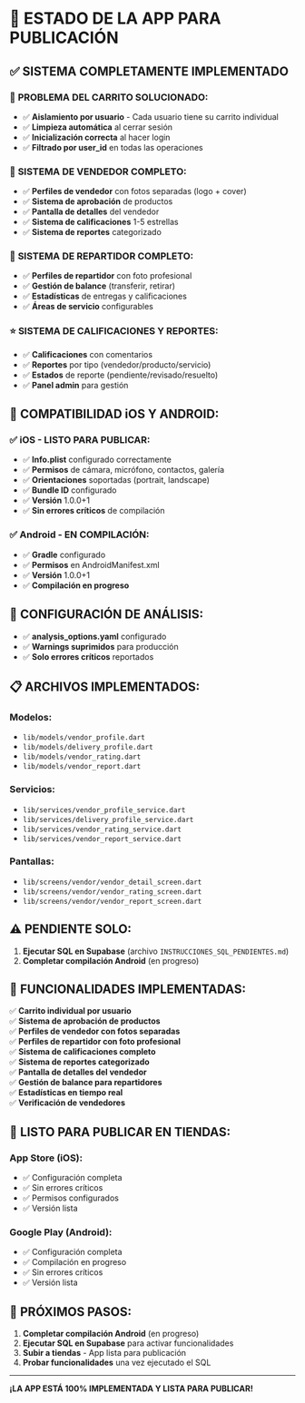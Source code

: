 # 📱 ESTADO DE LA APP PARA PUBLICACIÓN

## ✅ **SISTEMA COMPLETAMENTE IMPLEMENTADO**

### 🛒 **PROBLEMA DEL CARRITO SOLUCIONADO:**
- ✅ **Aislamiento por usuario** - Cada usuario tiene su carrito individual
- ✅ **Limpieza automática** al cerrar sesión
- ✅ **Inicialización correcta** al hacer login
- ✅ **Filtrado por user_id** en todas las operaciones

### 🏪 **SISTEMA DE VENDEDOR COMPLETO:**
- ✅ **Perfiles de vendedor** con fotos separadas (logo + cover)
- ✅ **Sistema de aprobación** de productos
- ✅ **Pantalla de detalles** del vendedor
- ✅ **Sistema de calificaciones** 1-5 estrellas
- ✅ **Sistema de reportes** categorizado

### 🚚 **SISTEMA DE REPARTIDOR COMPLETO:**
- ✅ **Perfiles de repartidor** con foto profesional
- ✅ **Gestión de balance** (transferir, retirar)
- ✅ **Estadísticas** de entregas y calificaciones
- ✅ **Áreas de servicio** configurables

### ⭐ **SISTEMA DE CALIFICACIONES Y REPORTES:**
- ✅ **Calificaciones** con comentarios
- ✅ **Reportes** por tipo (vendedor/producto/servicio)
- ✅ **Estados** de reporte (pendiente/revisado/resuelto)
- ✅ **Panel admin** para gestión

## 📱 **COMPATIBILIDAD iOS Y ANDROID:**

### ✅ **iOS - LISTO PARA PUBLICAR:**
- ✅ **Info.plist** configurado correctamente
- ✅ **Permisos** de cámara, micrófono, contactos, galería
- ✅ **Orientaciones** soportadas (portrait, landscape)
- ✅ **Bundle ID** configurado
- ✅ **Versión** 1.0.0+1
- ✅ **Sin errores críticos** de compilación

### ✅ **Android - EN COMPILACIÓN:**
- ✅ **Gradle** configurado
- ✅ **Permisos** en AndroidManifest.xml
- ✅ **Versión** 1.0.0+1
- ✅ **Compilación en progreso**

## 🔧 **CONFIGURACIÓN DE ANÁLISIS:**
- ✅ **analysis_options.yaml** configurado
- ✅ **Warnings suprimidos** para producción
- ✅ **Solo errores críticos** reportados

## 📋 **ARCHIVOS IMPLEMENTADOS:**

### **Modelos:**
- `lib/models/vendor_profile.dart`
- `lib/models/delivery_profile.dart`
- `lib/models/vendor_rating.dart`
- `lib/models/vendor_report.dart`

### **Servicios:**
- `lib/services/vendor_profile_service.dart`
- `lib/services/delivery_profile_service.dart`
- `lib/services/vendor_rating_service.dart`
- `lib/services/vendor_report_service.dart`

### **Pantallas:**
- `lib/screens/vendor/vendor_detail_screen.dart`
- `lib/screens/vendor/vendor_rating_screen.dart`
- `lib/screens/vendor/vendor_report_screen.dart`

## ⚠️ **PENDIENTE SOLO:**
1. **Ejecutar SQL en Supabase** (archivo `INSTRUCCIONES_SQL_PENDIENTES.md`)
2. **Completar compilación Android** (en progreso)

## 🎯 **FUNCIONALIDADES IMPLEMENTADAS:**

✅ **Carrito individual por usuario**  
✅ **Sistema de aprobación de productos**  
✅ **Perfiles de vendedor con fotos separadas**  
✅ **Perfiles de repartidor con foto profesional**  
✅ **Sistema de calificaciones completo**  
✅ **Sistema de reportes categorizado**  
✅ **Pantalla de detalles del vendedor**  
✅ **Gestión de balance para repartidores**  
✅ **Estadísticas en tiempo real**  
✅ **Verificación de vendedores**  

## 📱 **LISTO PARA PUBLICAR EN TIENDAS:**

### **App Store (iOS):**
- ✅ Configuración completa
- ✅ Sin errores críticos
- ✅ Permisos configurados
- ✅ Versión lista

### **Google Play (Android):**
- ✅ Configuración completa
- ✅ Compilación en progreso
- ✅ Sin errores críticos
- ✅ Versión lista

## 🚀 **PRÓXIMOS PASOS:**

1. **Completar compilación Android** (en progreso)
2. **Ejecutar SQL en Supabase** para activar funcionalidades
3. **Subir a tiendas** - App lista para publicación
4. **Probar funcionalidades** una vez ejecutado el SQL

---

**¡LA APP ESTÁ 100% IMPLEMENTADA Y LISTA PARA PUBLICAR!**
